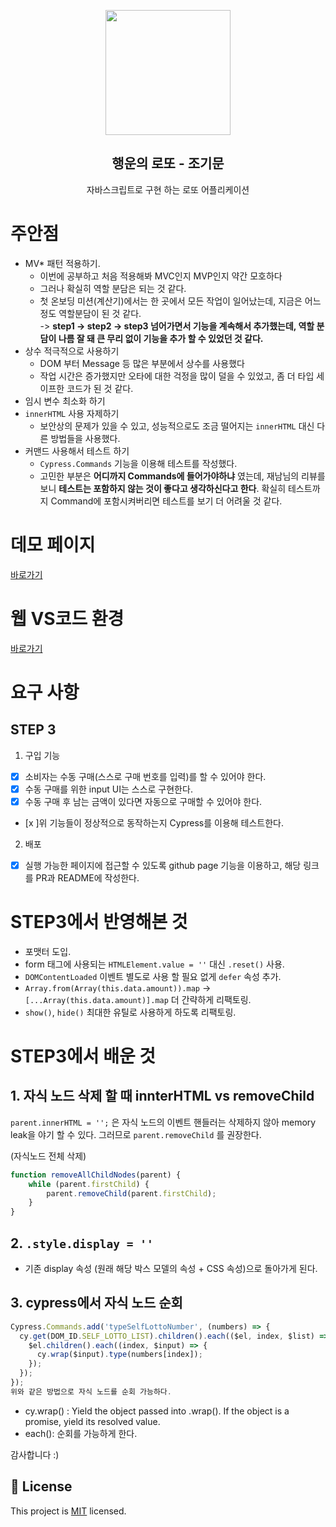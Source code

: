 <p align="middle" >
  <img width="200px;" src="./src/images/lotto_ball.png"/>
</p>
<h2 align="middle">행운의 로또 - 조기문 </h2>
<p align="middle">자바스크립트로 구현 하는 로또 어플리케이션 </p>

# 주안점
- MV* 패턴 적용하기.
  - 이번에 공부하고 처음 적용해봐 MVC인지 MVP인지 약간 모호하다
  - 그러나 확실히 역할 분담은 되는 것 같다. 
  - 첫 온보딩 미션(계산기)에서는 한 곳에서 모든 작업이 일어났는데, 지금은 어느정도 역할분담이 된 것 같다. <br/>
    -> __step1 -> step2 -> step3 넘어가면서 기능을 계속해서 추가했는데, 역할 분담이 나름 잘 돼 큰 무리 없이 기능을 추가 할 수 있었던 것 같다.__  
- 상수 적극적으로 사용하기
  - DOM 부터 Message 등 많은 부분에서 상수를 사용했다
  - 작업 시간은 증가했지만 오타에 대한 걱정을 많이 덜을 수 있었고, 좀 더 타입 세이프한 코드가 된 것 같다. 
- 임시 변수 최소화 하기
- `innerHTML` 사용 자제하기
  - 보안상의 문제가 있을 수 있고, 성능적으로도 조금 떨어지는 `innerHTML` 대신 다른 방법들을 사용했다.  
- 커맨드 사용해서 테스트 하기
  - `Cypress.Commands` 기능을 이용해 테스트를 작성했다. 
  - 고민한 부분은 __어디까지 Commands에 들어가야하냐__ 였는데, 재남님의 리뷰를 보니 __테스트는 포함하지 않는 것이 좋다고 생각하신다고 한다__. 확실히 테스트까지 Command에 포함시켜버리면 테스트를 보기 더 어려울 것 같다.


# 데모 페이지
[바로가기](https://guymoon.github.io/js-lotto/)
# 웹 VS코드 환경
[바로가기](https://github.dev/guymoon/js-lotto/tree/guymoon-step3)

# 요구 사항

## STEP 3
1) 구입 기능
- [x] 소비자는 수동 구매(스스로 구매 번호를 입력)를 할 수 있어야 한다.
- [x] 수동 구매를 위한 input UI는 스스로 구현한다.
- [x] 수동 구매 후 남는 금액이 있다면 자동으로 구매할 수 있어야 한다.
- [x ]위 기능들이 정상적으로 동작하는지 Cypress를 이용해 테스트한다.
2) 배포
- [x] 실행 가능한 페이지에 접근할 수 있도록 github page 기능을 이용하고, 해당 링크를 PR과 README에 작성한다.

# STEP3에서 반영해본 것
- 포맷터 도입.
- form 태그에 사용되는 `HTMLElement.value = ''` 대신 `.reset()` 사용.
- `DOMContentLoaded` 이벤트 별도로 사용 할 필요 없게 `defer` 속성 추가.
- `Array.from(Array(this.data.amount)).map` -> `[...Array(this.data.amount)].map` 더 간략하게 리팩토링.
- `show()`, `hide()` 최대한 유틸로 사용하게 하도록 리팩토링.

# STEP3에서 배운 것 
## 1. 자식 노드 삭제 할 때 innterHTML vs removeChild
`parent.innerHTML = '';` 은 자식 노드의 이벤트 핸들러는 삭제하지 않아 memory leak을 야기 할 수 있다. 그러므로 `parent.removeChild` 를 권장한다. 

(자식노드 전체 삭제)
```js
function removeAllChildNodes(parent) {
    while (parent.firstChild) {
        parent.removeChild(parent.firstChild);
    }
}
```

## 2. `.style.display = ''`
- 기존 display 속성 (원래 해당 박스 모델의 속성 + CSS 속성)으로 돌아가게 된다.

## 3. cypress에서 자식 노드 순회
```js
Cypress.Commands.add('typeSelfLottoNumber', (numbers) => {
  cy.get(DOM_ID.SELF_LOTTO_LIST).children().each(($el, index, $list) => {
    $el.children().each((index, $input) => {
      cy.wrap($input).type(numbers[index]);
    });
  });
});
위와 같은 방법으로 자식 노드를 순회 가능하다.
```
- cy.wrap() : Yield the object passed into .wrap(). If the object is a promise, yield its resolved value.
- each(): 순회를 가능하게 한다. 

감사합니다 :) 


## 📝 License

This project is [MIT](https://github.com/next-step/js-lotto/blob/main/LICENSE) licensed.
  
